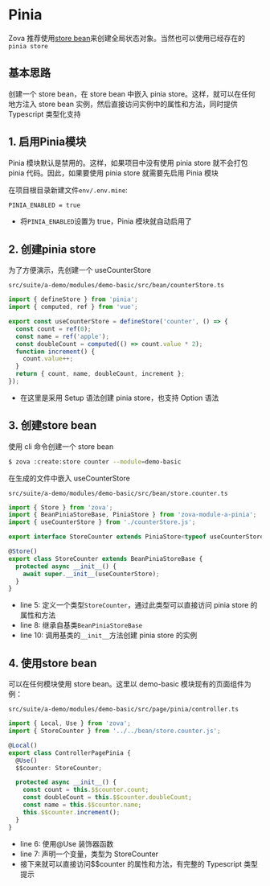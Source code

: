 # Pinia

Zova 推荐使用[store bean](../essentials/ioc/store-bean.md)来创建全局状态对象。当然也可以使用已经存在的`pinia store`

## 基本思路

创建一个 store bean，在 store bean 中嵌入 pinia store。这样，就可以在任何地方注入 store bean 实例，然后直接访问实例中的属性和方法，同时提供 Typescript 类型化支持

## 1. 启用Pinia模块

Pinia 模块默认是禁用的。这样，如果项目中没有使用 pinia store 就不会打包 pinia 代码。因此，如果要使用 pinia store 就需要先启用 Pinia 模块

在项目根目录新建文件`env/.env.mine`:

```txt
PINIA_ENABLED = true
```

- 将`PINIA_ENABLED`设置为 true，Pinia 模块就自动启用了

## 2. 创建pinia store

为了方便演示，先创建一个 useCounterStore

`src/suite/a-demo/modules/demo-basic/src/bean/counterStore.ts`

```typescript
import { defineStore } from 'pinia';
import { computed, ref } from 'vue';

export const useCounterStore = defineStore('counter', () => {
  const count = ref(0);
  const name = ref('apple');
  const doubleCount = computed(() => count.value * 2);
  function increment() {
    count.value++;
  }
  return { count, name, doubleCount, increment };
});
```

- 在这里是采用 Setup 语法创建 pinia store，也支持 Option 语法

## 3. 创建store bean

使用 cli 命令创建一个 store bean

```bash
$ zova :create:store counter --module=demo-basic
```

在生成的文件中嵌入 useCounterStore

`src/suite/a-demo/modules/demo-basic/src/bean/store.counter.ts`

```typescript
import { Store } from 'zova';
import { BeanPiniaStoreBase, PiniaStore } from 'zova-module-a-pinia';
import { useCounterStore } from './counterStore.js';

export interface StoreCounter extends PiniaStore<typeof useCounterStore> {}

@Store()
export class StoreCounter extends BeanPiniaStoreBase {
  protected async __init__() {
    await super.__init__(useCounterStore);
  }
}
```

- line 5: 定义一个类型`StoreCounter`，通过此类型可以直接访问 pinia store 的属性和方法
- line 8: 继承自基类`BeanPiniaStoreBase`
- line 10: 调用基类的`__init__`方法创建 pinia store 的实例

## 4. 使用store bean

可以在任何模块使用 store bean。这里以 demo-basic 模块现有的页面组件为例：

`src/suite/a-demo/modules/demo-basic/src/page/pinia/controller.ts`

```typescript
import { Local, Use } from 'zova';
import { StoreCounter } from '../../bean/store.counter.js';

@Local()
export class ControllerPagePinia {
  @Use()
  $$counter: StoreCounter;

  protected async __init__() {
    const count = this.$$counter.count;
    const doubleCount = this.$$counter.doubleCount;
    const name = this.$$counter.name;
    this.$$counter.increment();
  }
}
```

- line 6: 使用@Use 装饰器函数
- line 7: 声明一个变量，类型为 StoreCounter
- 接下来就可以直接访问$$counter 的属性和方法，有完整的 Typescript 类型提示
